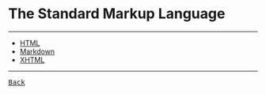 # The Standard Markup Language

---

- [HTML](./HTML.md)
- [Markdown](./Markdown.md)
- [XHTML](./XHTML.md)

---

[<kbd> Back </kbd>](./../../readme.md)
